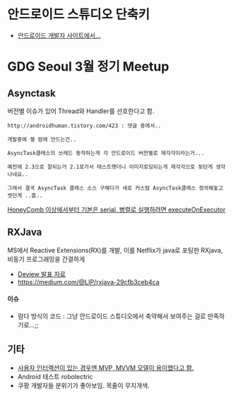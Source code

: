 # 안드로이드 스튜디오 단축키
* [안드로이드 개발자 사이트에서...](http://developer.android.com/sdk/installing/studio-tips.html)

# GDG Seoul 3월 정기 Meetup
## Asynctask
버전별 이슈가 있어 Thread와 Handler를 선호한다고 함.

```
http://androidhuman.tistory.com/423 : 댓글 중에서..

개발중에 젤 맘에 안드는건..

AsyncTask클래스의 쓰레드 동작하는게 각 안드로이드 버전별로 제각각이라는거...

예전에 2.3으로 잘되는거 2.1로가서 테스트햇더니 이미지로딩되는게 제각각으로 됫던게 생각나네요..

그래서 결국 AsyncTask 클래스 소스 구해다가 새로 커스텀 AsyncTask클래스 정의해놓고 썻던게 ..흠..
```

[HoneyComb 이상에서부터 기본은 serial, 병렬로 실행하려면 executeOnExecutor](https://gist.github.com/benelog/5954649)

## RXJava
MS에서 Reactive Extensions(RX)를 개발, 이를 Netflix가 java로 포팅한 RXjava, 비동기 프로그래밍을 간결하게

* [Deview 발표 자료](http://deview.kr/2014/session?seq=4)
* https://medium.com/@LIP/rxjava-29cfb3ceb4ca

#### 이슈
* 람다 방식의 코드 : 그냥 안드로이드 스튜디오에서 축약해서 보여주는 걸로 만족하기로...;;

## 기타
* [사용자 인터랙션이 있는 경우엔 MVP, MVVM 모델이 용이했다고 함.](https://tomyrhymond.files.wordpress.com/2011/09/mvc-mvp-mvvm.png)
* Android 테스트 robolectric
* 쿠팡 개발자들 분위기가 좋아보임. 목줄이 무지개색.

